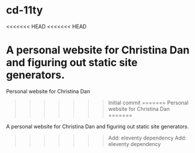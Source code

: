 # cd-11ty
<<<<<<< HEAD
<<<<<<< HEAD

A personal website for Christina Dan and figuring out static site generators.
=======
Personal website for Christina Dan
>>>>>>> Initial commit
=======
Personal website for Christina Dan
=======

A personal website for Christina Dan and figuring out static site generators.
>>>>>>> Add: eleventy dependency
>>>>>>> Add: eleventy dependency
